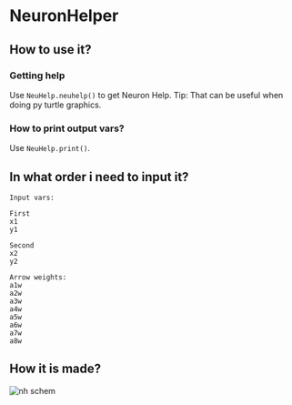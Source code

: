 # NeuronHelper

## How to use it?

### Getting help

Use ```NeuHelp.neuhelp()``` to get Neuron Help.
Tip: That can be useful when doing py turtle graphics.

### How to print output vars?

Use ```NeuHelp.print()```.

## In what order i need to input it?
```
Input vars:

First
x1
y1

Second
x2
y2

Arrow weights:
a1w
a2w
a3w
a4w
a5w
a6w
a7w
a8w
```
## How it is made?
![nh schem](https://github.com/FaserGer853/NeuronHelper/assets/90092906/31e55732-dab0-4662-a550-56b9ff99cb2b)
